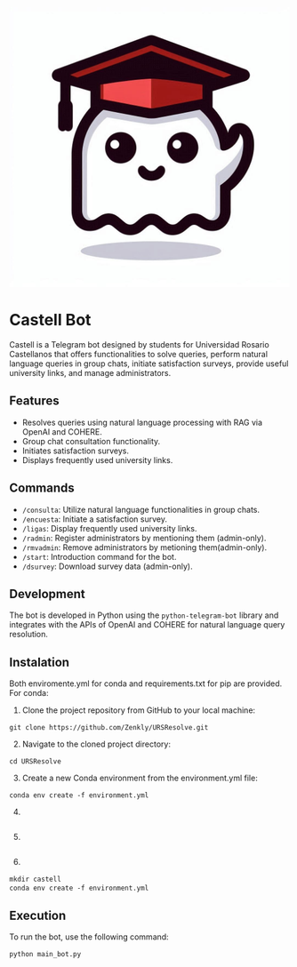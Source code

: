 ![Logo de Castell](https://github.com/Zenkly/URSResolve/blob/main/Castell.jpg)

# Castell Bot

Castell is a Telegram bot designed by students for Universidad Rosario Castellanos that offers functionalities to solve queries, perform natural language queries in group chats, initiate satisfaction surveys, provide useful university links, and manage administrators.

## Features

- Resolves queries using natural language processing with RAG via OpenAI and COHERE.
- Group chat consultation functionality.
- Initiates satisfaction surveys.
- Displays frequently used university links.

## Commands

- `/consulta`: Utilize natural language functionalities in group chats.
- `/encuesta`: Initiate a satisfaction survey.
- `/ligas`: Display frequently used university links.
- `/radmin`: Register administrators by mentioning them (admin-only).
- `/rmvadmin`: Remove administrators by metioning them(admin-only).
- `/start`: Introduction command for the bot.
- `/dsurvey`: Download survey data (admin-only).

## Development

The bot is developed in Python using the `python-telegram-bot` library and integrates with the APIs of OpenAI and COHERE for natural language query resolution.

## Instalation

Both enviromente.yml for conda and requirements.txt for pip are provided. For conda:

1. Clone the project repository from GitHub to your local machine:

```
git clone https://github.com/Zenkly/URSResolve.git
```

2. Navigate to the cloned project directory:

```
cd URSResolve
```

3. Create a new Conda environment from the environment.yml file:

```
conda env create -f environment.yml
```

4.

```

```

5.

```

```

6.

```
mkdir castell
conda env create -f environment.yml
```

## Execution

To run the bot, use the following command:

```
python main_bot.py
```
